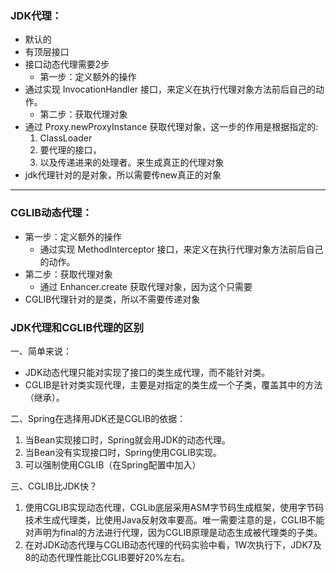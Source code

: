### JDK代理：
* 默认的
* 有顶层接口
* 接口动态代理需要2步
    * 第一步：定义额外的操作
*  通过实现 InvocationHandler 接口，来定义在执行代理对象方法前后自己的动作。
    * 第二步：获取代理对象
*  通过 Proxy.newProxyInstance 获取代理对象，这一步的作用是根据指定的:
    1. ClassLoader
    2. 要代理的接口，
    3. 以及传递进来的处理者。来生成真正的代理对象
* jdk代理针对的是对象，所以需要传new真正的对象    
--------------------- 
### CGLIB动态代理：
* 第一步：定义额外的操作
    * 通过实现 MethodInterceptor 接口，来定义在执行代理对象方法前后自己的动作。
* 第二步：获取代理对象
    * 通过 Enhancer.create 获取代理对象，因为这个只需要
* CGLIB代理针对的是类，所以不需要传递对象

### JDK代理和CGLIB代理的区别
一、简单来说：
* JDK动态代理只能对实现了接口的类生成代理，而不能针对类。
* CGLIB是针对类实现代理，主要是对指定的类生成一个子类，覆盖其中的方法（继承）。

二、Spring在选择用JDK还是CGLIB的依据：
1. 当Bean实现接口时，Spring就会用JDK的动态代理。
2. 当Bean没有实现接口时，Spring使用CGLIB实现。
3. 可以强制使用CGLIB（在Spring配置中加入）

三、CGLIB比JDK快？
1. 使用CGLIB实现动态代理，CGLib底层采用ASM字节码生成框架，使用字节码技术生成代理类，比使用Java反射效率要高。唯一需要注意的是，CGLIB不能对声明为final的方法进行代理，因为CGLIB原理是动态生成被代理类的子类。
2. 在对JDK动态代理与CGLIB动态代理的代码实验中看，1W次执行下，JDK7及8的动态代理性能比CGLIB要好20%左右。
